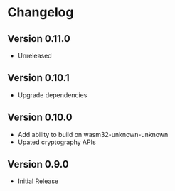 # Changelog

## Version 0.11.0

- Unreleased

## Version 0.10.1

- Upgrade dependencies

## Version 0.10.0

- Add ability to build on wasm32-unknown-unknown
- Upated cryptography APIs

## Version 0.9.0

- Initial Release
